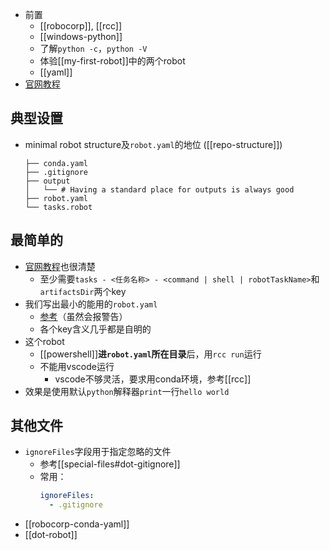 - 前置
  - [[robocorp]], [[rcc]]
  - [[windows-python]]
  - 了解`python -c`，`python -V`
  - 体验[[my-first-robot]]中的两个robot
  - [[yaml]]
- [官网教程](https://robocorp.com/docs/setup/robot-structure)
## 典型设置
- minimal robot structure及`robot.yaml`的地位 ([[repo-structure]])
  ```text
  ├── conda.yaml
  ├── .gitignore
  ├── output
  │   └── # Having a standard place for outputs is always good
  ├── robot.yaml
  └── tasks.robot
  ```
## 最简单的
- [官网教程](https://robocorp.com/docs/setup/robot-yaml-format)也很清楚
  - 至少需要`tasks - <任务名称> - <command | shell | robotTaskName>`和`artifactsDir`两个key
- 我们写出最小的能用的`robot.yaml`
  - [参考](../example/robot-yaml/minimal/robot.yaml)（虽然会报警告）
  - 各个key含义几乎都是自明的
- 这个robot
  - [[powershell]]**进`robot.yaml`所在目录**后，用`rcc run`运行
  - 不能用vscode运行
    - vscode不够灵活，要求用conda环境，参考[[rcc]]
- 效果是使用默认`python`解释器`print`一行`hello world`
## 其他文件
- `ignoreFiles`字段用于指定忽略的文件
  - 参考[[special-files#dot-gitignore]]
  - 常用：
    ```yaml
    ignoreFiles:
      - .gitignore
    ```
- [[robocorp-conda-yaml]]
- [[dot-robot]]